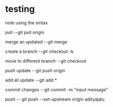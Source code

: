 # testing


note using the sintax

pull
--git pull origin <branch>

merge an updated
--git merge <branch>

create a branch
--git checkout -b <name of branch>

move to different branch
--git checkout <branch>

push update
--git push origin <branch>

add all update
--git add *

commit changes
--git commit -m "input message"

push
-- git push --set-upstream origin adityajalu